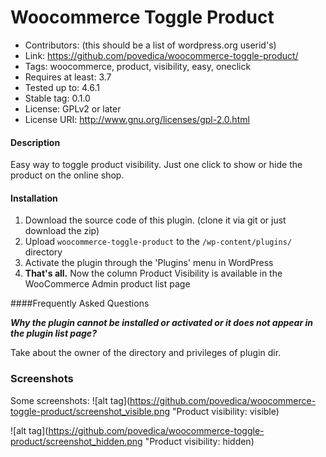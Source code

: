 # Woocommerce Toggle Product
* Contributors: (this should be a list of wordpress.org userid's)
* Link: https://github.com/povedica/woocommerce-toggle-product/
* Tags: woocommerce, product, visibility, easy, oneclick
* Requires at least: 3.7
* Tested up to: 4.6.1
* Stable tag: 0.1.0
* License: GPLv2 or later
* License URI: http://www.gnu.org/licenses/gpl-2.0.html

#### Description
Easy way to toggle product visibility. Just one click to show or hide the product on the online shop.

#### Installation


1. Download the source code of this plugin. (clone it via git or just download the zip)
1. Upload `woocommerce-toggle-product` to the `/wp-content/plugins/` directory
1. Activate the plugin through the 'Plugins' menu in WordPress
1. **That's all.** Now the column Product Visibility is available in the WooCommerce Admin product list page 

####Frequently Asked Questions

_**Why the plugin cannot be installed or activated or it does not appear in the plugin list page?**_

Take about the owner of the directory and privileges of plugin dir.


### Screenshots
Some screenshots:
![alt tag](https://github.com/povedica/woocommerce-toggle-product/screenshot_visible.png "Product visibility: visible)

![alt tag](https://github.com/povedica/woocommerce-toggle-product/screenshot_hidden.png "Product visibility: hidden)

